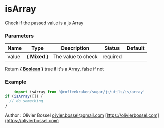 # isArray

Check if the passed value is a js Array

### Parameters

| Name  | Type          | Description        | Status   | Default |
| ----- | ------------- | ------------------ | -------- | ------- |
| value | **{ Mixed }** | The value to check | required |

Return **{ [Boolean](https://developer.mozilla.org/fr/docs/Web/JavaScript/Reference/Objets_globaux/Boolean) }** true if it's a Array, false if not

### Example

```js
	import isArray from '@coffeekraken/sugar/js/utils/is/array'
if (isArray([]) {
  // do something
}
```

Author : Olivier Bossel [olivier.bossel@gmail.com](mailto:olivier.bossel@gmail.com) [https://olivierbossel.com](https://olivierbossel.com)
